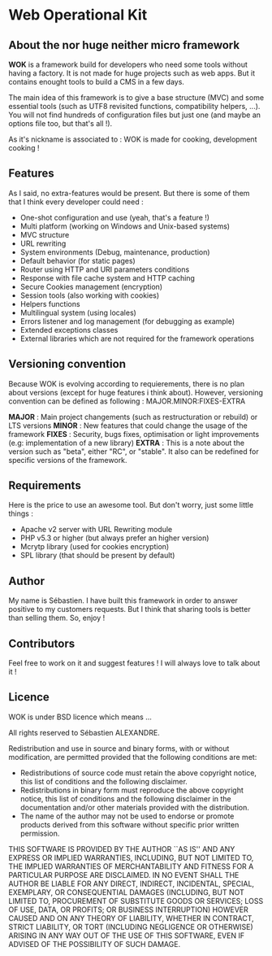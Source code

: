 # Web Operational Kit

## About the nor huge neither micro framework

**WOK** is a framework build for developers who need some tools without having a factory.  It is not made for huge projects such as web apps. But it contains enought tools to build a CMS in a few days.

The main idea of this framework is to give a base structure (MVC) and some essential tools (such as UTF8 revisited functions, compatibility helpers, ...). You will not find hundreds of configuration files but just one (and maybe an options file too, but that's all !). 

As it's nickname is associated to : WOK is made for cooking, development cooking !

## Features

As I said, no extra-features would be present. But there is some of them that I think every developer could need :

- One-shot configuration and use (yeah, that's a feature !)
- Multi platform (working on Windows and Unix-based systems)
- MVC structure
- URL rewriting
- System environments (Debug, maintenance, production) 
- Default behavior (for static pages)
- Router using HTTP and URI parameters conditions
- Response with file cache system and HTTP caching
- Secure Cookies management (encryption)
- Session tools (also working with cookies)
- Helpers functions
- Multilingual system (using locales)
- Errors listener and log management (for debugging as example)
- Extended exceptions classes
- External libraries which are not required for the framework operations


## Versioning convention
Because WOK is evolving according to requierements, there is no plan about versions (except for huge features i think about). However, versioning convention can be defined as following : MAJOR.MINOR:FIXES-EXTRA

**MAJOR** : Main project changements (such as restructuration or rebuild) or LTS versions
**MINOR** : New features that could change the usage of the framework
**FIXES** : Security, bugs fixes, optimisation or light improvements (e.g: implementation of a new library)
**EXTRA** : This is a note about the version such as "beta", either "RC", or "stable". It also can be redefined for specific versions of the framework.

## Requirements

Here is the price to use an awesome tool. But don't worry, just some little things :

- Apache v2 server with URL Rewriting module
- PHP v5.3 or higher (but always prefer an higher version)
- Mcrytp library (used for cookies encryption)
- SPL library (that should be present by default)

## Author

My name is Sébastien. I have built this framework in order to answer positive to my customers requests. But I think that sharing tools is better than selling them. So, enjoy !

## Contributors

Feel free to work on it and suggest features ! I will always love to talk about it !

## Licence

WOK is under BSD licence which means ...

All rights reserved to Sébastien ALEXANDRE.

Redistribution and use in source and binary forms, with or without
modification, are permitted provided that the following conditions
are met:

* Redistributions of source code must retain the above copyright
  notice, this list of conditions and the following disclaimer.
* Redistributions in binary form must reproduce the above copyright
  notice, this list of conditions and the following disclaimer in the
  documentation and/or other materials provided with the distribution.
* The name of the author may not be used to endorse or promote products
  derived from this software without specific prior written permission.

THIS SOFTWARE IS PROVIDED BY THE AUTHOR ``AS IS'' AND ANY EXPRESS OR
IMPLIED WARRANTIES, INCLUDING, BUT NOT LIMITED TO, THE IMPLIED WARRANTIES
OF MERCHANTABILITY AND FITNESS FOR A PARTICULAR PURPOSE ARE DISCLAIMED.
IN NO EVENT SHALL THE AUTHOR BE LIABLE FOR ANY DIRECT, INDIRECT,
INCIDENTAL, SPECIAL, EXEMPLARY, OR CONSEQUENTIAL DAMAGES (INCLUDING, BUT
NOT LIMITED TO, PROCUREMENT OF SUBSTITUTE GOODS OR SERVICES; LOSS OF USE,
DATA, OR PROFITS; OR BUSINESS INTERRUPTION) HOWEVER CAUSED AND ON ANY
THEORY OF LIABILITY, WHETHER IN CONTRACT, STRICT LIABILITY, OR TORT
(INCLUDING NEGLIGENCE OR OTHERWISE) ARISING IN ANY WAY OUT OF THE USE OF
THIS SOFTWARE, EVEN IF ADVISED OF THE POSSIBILITY OF SUCH DAMAGE.
